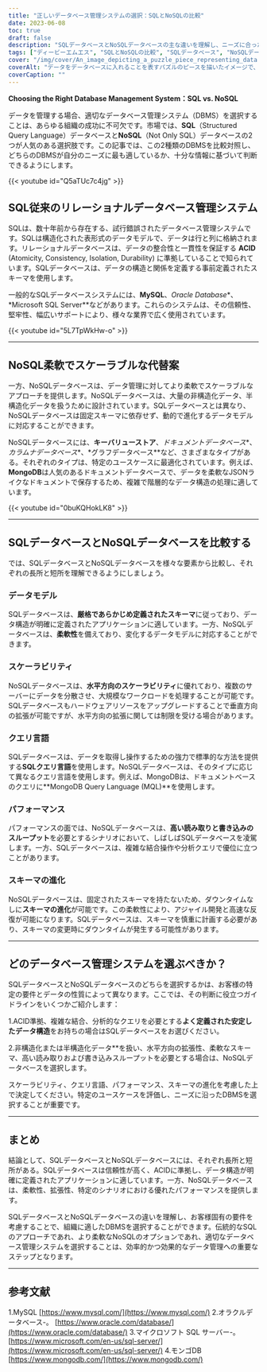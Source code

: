 ```yaml
---
title: "正しいデータベース管理システムの選択：SQLとNoSQLの比較"
date: 2023-06-08
toc: true
draft: false
description: "SQLデータベースとNoSQLデータベースの主な違いを理解し、ニーズに合った最適なデータベース管理システムを決定してください。"
tags: ["ディービーエムエス", "SQLとNoSQLの比較", "SQLデータベース", "NoSQLデータベース", "ACID対応", "データモデル", "スケーラビリティ", "問合せ言語", "パフォーマンス", "スキーマの進化", "構造化データ", "非構造化データ", "データの完全性", "水平スケーラビリティ", "SQLクエリ言語", "モンゴDB", "ドキュメント・データベース", "キーバリューストア", "カラムナデータベース", "グラフデータベース", "データ管理", "データ構造", "分析的クエリ", "データモデリング", "柔軟なスキーマ", "高読み出しスループット", "高書き込みスループット", "複合結合演算", "アジャイル開発"]
cover: "/img/cover/An_image_depicting_a_puzzle_piece_representing_data.png"
coverAlt: "データをデータベースに入れることを表すパズルのピースを描いたイメージで、適切なデータベース管理システムを選択するための意思決定プロセスを象徴しています。"
coverCaption: ""
---
```



**Choosing the Right Database Management System：SQL vs. NoSQL**

データを管理する場合、適切なデータベース管理システム（DBMS）を選択することは、あらゆる組織の成功に不可欠です。市場では、**SQL**（Structured Query Language）データベースと**NoSQL**（Not Only SQL）データベースの2つが人気のある選択肢です。この記事では、この2種類のDBMSを比較対照し、どちらのDBMSが自分のニーズに最も適しているか、十分な情報に基づいて判断できるようにします。

{{< youtube id="Q5aTUc7c4jg" >}}

## SQL従来のリレーショナルデータベース管理システム

SQLは、数十年前から存在する、試行錯誤されたデータベース管理システムです。SQLは構造化された表形式のデータモデルで、データは行と列に格納されます。リレーショナルデータベースは、データの整合性と一貫性を保証する **ACID** (Atomicity, Consistency, Isolation, Durability) に準拠していることで知られています。SQLデータベースは、データの構造と関係を定義する事前定義されたスキーマを使用します。

一般的なSQLデータベースシステムには、**MySQL**、*Oracle Database**、*Microsoft SQL Server**などがあります。これらのシステムは、その信頼性、堅牢性、幅広いサポートにより、様々な業界で広く使用されています。

{{< youtube id="5L7TpWkHw-o" >}}

______

## NoSQL柔軟でスケーラブルな代替案

一方、NoSQLデータベースは、データ管理に対してより柔軟でスケーラブルなアプローチを提供します。NoSQLデータベースは、大量の非構造化データ、半構造化データを扱うために設計されています。SQLデータベースとは異なり、NoSQLデータベースは固定スキーマに依存せず、動的で進化するデータモデルに対応することができます。

NoSQLデータベースには、**キーバリューストア**、*ドキュメントデータベース**、*カラムナデータベース**、*グラフデータベース**など、さまざまなタイプがある。それぞれのタイプは、特定のユースケースに最適化されています。例えば、**MongoDB**は人気のあるドキュメントデータベースで、データを柔軟なJSONライクなドキュメントで保存するため、複雑で階層的なデータ構造の処理に適しています。

{{< youtube id="0buKQHokLK8" >}}

______

## SQLデータベースとNoSQLデータベースを比較する

では、SQLデータベースとNoSQLデータベースを様々な要素から比較し、それぞれの長所と短所を理解できるようにしましょう。

### データモデル
SQLデータベースは、**厳格であらかじめ定義されたスキーマ**に従っており、データ構造が明確に定義されたアプリケーションに適しています。一方、NoSQLデータベースは、**柔軟性**を備えており、変化するデータモデルに対応することができます。

### スケーラビリティ
NoSQLデータベースは、**水平方向のスケーラビリティ**に優れており、複数のサーバーにデータを分散させ、大規模なワークロードを処理することが可能です。SQLデータベースもハードウェアリソースをアップグレードすることで垂直方向の拡張が可能ですが、水平方向の拡張に関しては制限を受ける場合があります。

### クエリ言語
SQLデータベースは、データを取得し操作するための強力で標準的な方法を提供する**SQLクエリ言語**を使用します。NoSQLデータベースは、そのタイプに応じて異なるクエリ言語を使用します。例えば、MongoDBは、ドキュメントベースのクエリに**MongoDB Query Language (MQL)**を使用します。

### パフォーマンス
パフォーマンスの面では、NoSQLデータベースは、**高い読み取りと書き込みのスループット**を必要とするシナリオにおいて、しばしばSQLデータベースを凌駕します。一方、SQLデータベースは、複雑な結合操作や分析クエリで優位に立つことがあります。

### スキーマの進化
NoSQLデータベースは、固定されたスキーマを持たないため、ダウンタイムなしに**スキーマの進化**が可能です。この柔軟性により、アジャイル開発と高速な反復が可能になります。SQLデータベースは、スキーマを慎重に計画する必要があり、スキーマの変更時にダウンタイムが発生する可能性があります。

______

## どのデータベース管理システムを選ぶべきか？

SQLデータベースとNoSQLデータベースのどちらを選択するかは、お客様の特定の要件とデータの性質によって異なります。ここでは、その判断に役立つガイドラインをいくつかご紹介します：

1.ACID準拠、複雑な結合、分析的なクエリを必要とする**よく定義された安定したデータ構造**をお持ちの場合はSQLデータベースをお選びください。

2.非構造化または半構造化データ**を扱い、水平方向の拡張性、柔軟なスキーマ、高い読み取りおよび書き込みスループットを必要とする場合は、NoSQLデータベースを選択します。

スケーラビリティ、クエリ言語、パフォーマンス、スキーマの進化を考慮した上で決定してください。特定のユースケースを評価し、ニーズに沿ったDBMSを選択することが重要です。

______

## まとめ

結論として、SQLデータベースとNoSQLデータベースには、それぞれ長所と短所がある。SQLデータベースは信頼性が高く、ACIDに準拠し、データ構造が明確に定義されたアプリケーションに適しています。一方、NoSQLデータベースは、柔軟性、拡張性、特定のシナリオにおける優れたパフォーマンスを提供します。

SQLデータベースとNoSQLデータベースの違いを理解し、お客様固有の要件を考慮することで、組織に適したDBMSを選択することができます。伝統的なSQLのアプローチであれ、より柔軟なNoSQLのオプションであれ、適切なデータベース管理システムを選択することは、効率的かつ効果的なデータ管理への重要なステップとなります。

______

## 参考文献

1.MySQL [https://www.mysql.com/](https://www.mysql.com/)
2.オラクルデータベース-。 [https://www.oracle.com/database/](https://www.oracle.com/database/)
3.マイクロソフト SQL サーバー-。 [https://www.microsoft.com/en-us/sql-server/](https://www.microsoft.com/en-us/sql-server/)
4.モンゴDB [https://www.mongodb.com/](https://www.mongodb.com/)
